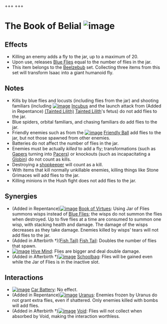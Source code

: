 +++
+++

 # The Book of Belial ![image](/image/The_Book_of_Belial.png) 


Effects
---------


* Killing an enemy adds a fly to the jar, up to a maximum of 20.
* Upon use, releases [Blue Flies](/wiki/Blue_Fly "Blue Fly") equal to the number of flies in the jar.
* This item belongs to the [Beelzebub](/wiki/Beelzebub "Beelzebub") set. Collecting three items from this set will transform Isaac into a giant humanoid fly.


Notes
-------


* Kills by blue flies and locusts (including flies from the jar) and shooting familiars (including [![image](/image/Incubus.png)](/wiki/Incubus "Incubus") [Incubus](/wiki/Incubus "Incubus") and the launch attack from (Added in Repentance)  [(Tainted Lilith)](/wiki/Tainted_Lilith "Tainted Lilith") [Tainted Lilith](/wiki/Tainted_Lilith "Tainted Lilith")'s fetus) do not add flies to the jar.
* Blue spiders, orbital familiars, and chasing familiars do add flies to the jar.
* Friendly enemies such as from the [![image](/image/Friendly_Ball.png)](/wiki/Friendly_Ball "Friendly Ball") [Friendly Ball](/wiki/Friendly_Ball "Friendly Ball") add flies to the jar, but not those spawned from other enemies.
* Batteries do not affect the number of flies in the jar.
* Enemies must be actually *killed* to add a fly; transformations (such as [Gapers](/wiki/Gaper "Gaper") turning into [Pacers](/wiki/Pacer "Pacer")) or knockouts (such as incapacitating a [Globin](/wiki/Globin "Globin")) do not count as kills.
* Destroying a [shopkeeper](/wiki/Shopkeeper "Shopkeeper") will count as a kill.
* With items that kill normally unkillable enemies, killing things like Stone Grimaces will add flies to the jar.
* Killing minions in the Hush fight does not add flies to the jar.


Synergies
-----------


* (Added in Repentance)[![image](/image/Book_of_Virtues.png)](/wiki/Book_of_Virtues "Book of Virtues") [Book of Virtues](/wiki/Book_of_Virtues "Book of Virtues"): Using Jar of Flies summons wisps instead of [Blue Flies](/wiki/Familiar#Blue_Flies "Familiar"); the wisps do not summon the flies when destroyed. Up to five flies at a time are consumed to summon one wisp, with stacking health and damage. The damage of the wisps decreases as they take damage. Enemies killed by wisps’ tears will not add flies to the jar.
* (Added in Afterbirth †)[(Fish Tail)](/wiki/Fish_Tail "Fish Tail") [Fish Tail](/wiki/Fish_Tail "Fish Tail"): Doubles the number of flies that spawn.
* [![image](/image/Hive_Mind.png)](/wiki/Hive_Mind "Hive Mind") [Hive Mind](/wiki/Hive_Mind "Hive Mind"): Flies are bigger and deal double damage.
* (Added in Afterbirth †)[![image](/image/Schoolbag.png)](/wiki/Schoolbag "Schoolbag") [Schoolbag](/wiki/Schoolbag "Schoolbag"): Flies will be gained even while the Jar of Flies is in the inactive slot.


Interactions
--------------


* [![image](/image/Car_Battery.png)](/wiki/Car_Battery "Car Battery") [Car Battery](/wiki/Car_Battery "Car Battery"): No effect.
* (Added in Repentance)[![image](/image/Uranus.png)](/wiki/Uranus "Uranus") [Uranus](/wiki/Uranus "Uranus"): Enemies frozen by Uranus do not grant extra flies, even if shattered. Only enemies killed with bombs will add flies.
* (Added in Afterbirth †)[![image](/image/Void.png)](/wiki/Void "Void") [Void](/wiki/Void "Void"): Flies will not collect when absorbed by Void, making the interaction worthless.


